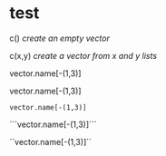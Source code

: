 # test



c()  _create an empty vector_

c(x,y)  _create a vector from x and y lists_

vector.name[-(1,3)]

  vector.name[-(1,3)]
  
    vector.name[-(1,3)]


´´´vector.name[-(1,3)]´´´

´´vector.name[-(1,3)]´´
